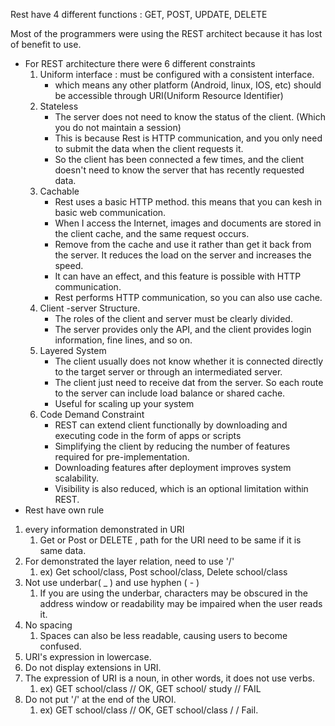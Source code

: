 Rest have 4 different functions : GET, POST, UPDATE, DELETE

Most of the programmers were using the REST architect because it has lost of benefit to use.
- For REST architecture there were 6 different constraints
	1. Uniform interface :  must be configured with a consistent interface. 
		- which means any other platform (Android, linux, IOS, etc) should be accessible through URI(Uniform Resource Identifier)
	2. Stateless
		- The server does not need to know the status of the client. (Which you do not maintain a session)
		- This is because Rest is HTTP communication, and you only need to submit the data when the client requests it.
		- So the client has been connected a few times, and the client doesn't need to know the server that has recently requested data.
	3. Cachable
		- Rest uses a basic HTTP method. this means that you can kesh in basic web communication.
		- When I access the Internet, images and documents are stored in the client cache, and the same request occurs.
		- Remove from the cache and use it rather than get it back from the server. It reduces the load on the server and increases the speed.
		- It can have an effect, and this feature is possible with HTTP communication.
		- Rest performs HTTP communication, so you can also use cache.
	4. Client -server Structure.
		- The roles of the client and server must be clearly divided. 
		- The server provides only the API, and the client provides login information, fine lines, and so on.
	5. Layered System
		- The client usually does not know whether it is connected directly to the target server or through an intermediated server.
		- The client just need to receive dat from the server. So each route to the server can include load balance or shared cache.
		- Useful for scaling up your system
	6.  Code Demand Constraint
		- REST can extend client functionally by downloading and executing code in the form of apps or scripts
		- Simplifying the client by reducing the number of features required for pre-implementation.
		- Downloading features after deployment improves system scalability.
		- Visibility is also reduced, which is an optional limitation within REST.
- Rest  have own rule
 1. every information demonstrated in URI 
	 1.  Get or Post or DELETE , path for the URI need to be same if it is same data.
2. For demonstrated the layer relation, need to use '/'
	1. ex) Get school/class, Post school/class, Delete school/class
3. Not use underbar( _ ) and use hyphen ( - )
	1. If you are using the underbar, characters may be obscured in the address window or readability may be impaired when the user reads it.
4. No spacing
	1. Spaces can also be less readable, causing users to become confused.
5. URI's expression in lowercase.
6. Do not display extensions in URI.
7. The expression of URI is a noun, in other words, it does not use verbs.
	1. ex) GET school/class // OK, GET school/ study // FAIL
8. Do not put '/' at the end of the UROI.
	1. ex) GET school/class // OK, GET school/class / / Fail.
